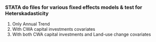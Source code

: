 ### STATA do files for various fixed effects models & test for Heterskadasticity

1.  Only Annual Trend
2.  With CWA capital investments covariates
3.  With both CWA capital investments and Land-use change covariates
